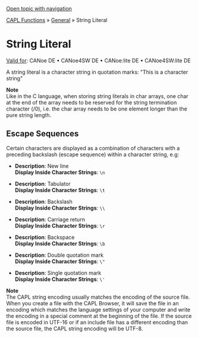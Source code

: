[Open topic with navigation](../../../../CANoeDEFamily.htm#Topics/CAPLFunctions/Other/CAPLfunctionsStringLiteral.md)

[CAPL Functions](../CAPLfunctions.md) » [General](CAPLGeneralStartPage.md) » String Literal

# String Literal

[Valid for](../../Shared/FeatureAvailability.md): CANoe DE • CANoe4SW DE • CANoe:lite DE • CANoe4SW:lite DE

A string literal is a character string in quotation marks: "This is a character string"

**Note**  
Like in the C language, when storing string literals in char arrays, one char at the end of the array needs to be reserved for the string termination character (/0), i.e. the char array needs to be one element longer than the pure string length.

## Escape Sequences

Certain characters are displayed as a combination of characters with a preceding backslash (escape sequence) within a character string, e.g:

- **Description**: New line  
  **Display Inside Character Strings**: `\n`

- **Description**: Tabulator  
  **Display Inside Character Strings**: `\t`

- **Description**: Backslash  
  **Display Inside Character Strings**: `\\`

- **Description**: Carriage return  
  **Display Inside Character Strings**: `\r`

- **Description**: Backspace  
  **Display Inside Character Strings**: `\b`

- **Description**: Double quotation mark  
  **Display Inside Character Strings**: `\"`

- **Description**: Single quotation mark  
  **Display Inside Character Strings**: `\'`

**Note**  
The CAPL string encoding usually matches the encoding of the source file. When you create a file with the CAPL Browser, it will save the file in an encoding which matches the language settings of your computer and write the encoding in a special comment at the beginning of the file. If the source file is encoded in UTF-16 or if an include file has a different encoding than the source file, the CAPL string encoding will be UTF-8.
